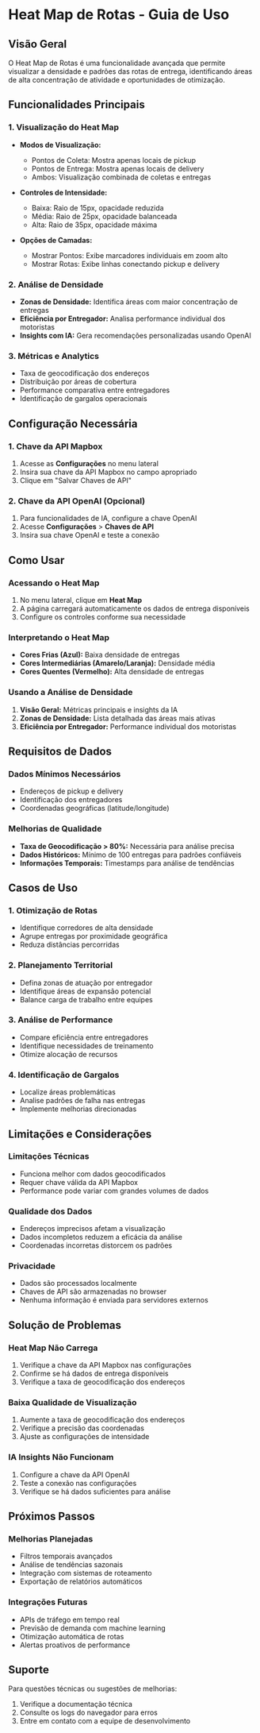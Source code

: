 # Heat Map de Rotas - Guia de Uso

## Visão Geral

O Heat Map de Rotas é uma funcionalidade avançada que permite visualizar a densidade e padrões das rotas de entrega, identificando áreas de alta concentração de atividade e oportunidades de otimização.

## Funcionalidades Principais

### 1. Visualização do Heat Map
- **Modos de Visualização:**
  - Pontos de Coleta: Mostra apenas locais de pickup
  - Pontos de Entrega: Mostra apenas locais de delivery
  - Ambos: Visualização combinada de coletas e entregas

- **Controles de Intensidade:**
  - Baixa: Raio de 15px, opacidade reduzida
  - Média: Raio de 25px, opacidade balanceada
  - Alta: Raio de 35px, opacidade máxima

- **Opções de Camadas:**
  - Mostrar Pontos: Exibe marcadores individuais em zoom alto
  - Mostrar Rotas: Exibe linhas conectando pickup e delivery

### 2. Análise de Densidade
- **Zonas de Densidade:** Identifica áreas com maior concentração de entregas
- **Eficiência por Entregador:** Analisa performance individual dos motoristas
- **Insights com IA:** Gera recomendações personalizadas usando OpenAI

### 3. Métricas e Analytics
- Taxa de geocodificação dos endereços
- Distribuição por áreas de cobertura
- Performance comparativa entre entregadores
- Identificação de gargalos operacionais

## Configuração Necessária

### 1. Chave da API Mapbox
1. Acesse as **Configurações** no menu lateral
2. Insira sua chave da API Mapbox no campo apropriado
3. Clique em "Salvar Chaves de API"

### 2. Chave da API OpenAI (Opcional)
1. Para funcionalidades de IA, configure a chave OpenAI
2. Acesse **Configurações** > **Chaves de API**
3. Insira sua chave OpenAI e teste a conexão

## Como Usar

### Acessando o Heat Map
1. No menu lateral, clique em **Heat Map**
2. A página carregará automaticamente os dados de entrega disponíveis
3. Configure os controles conforme sua necessidade

### Interpretando o Heat Map
- **Cores Frias (Azul):** Baixa densidade de entregas
- **Cores Intermediárias (Amarelo/Laranja):** Densidade média
- **Cores Quentes (Vermelho):** Alta densidade de entregas

### Usando a Análise de Densidade
1. **Visão Geral:** Métricas principais e insights da IA
2. **Zonas de Densidade:** Lista detalhada das áreas mais ativas
3. **Eficiência por Entregador:** Performance individual dos motoristas

## Requisitos de Dados

### Dados Mínimos Necessários
- Endereços de pickup e delivery
- Identificação dos entregadores
- Coordenadas geográficas (latitude/longitude)

### Melhorias de Qualidade
- **Taxa de Geocodificação > 80%:** Necessária para análise precisa
- **Dados Históricos:** Mínimo de 100 entregas para padrões confiáveis
- **Informações Temporais:** Timestamps para análise de tendências

## Casos de Uso

### 1. Otimização de Rotas
- Identifique corredores de alta densidade
- Agrupe entregas por proximidade geográfica
- Reduza distâncias percorridas

### 2. Planejamento Territorial
- Defina zonas de atuação por entregador
- Identifique áreas de expansão potencial
- Balance carga de trabalho entre equipes

### 3. Análise de Performance
- Compare eficiência entre entregadores
- Identifique necessidades de treinamento
- Otimize alocação de recursos

### 4. Identificação de Gargalos
- Localize áreas problemáticas
- Analise padrões de falha nas entregas
- Implemente melhorias direcionadas

## Limitações e Considerações

### Limitações Técnicas
- Funciona melhor com dados geocodificados
- Requer chave válida da API Mapbox
- Performance pode variar com grandes volumes de dados

### Qualidade dos Dados
- Endereços imprecisos afetam a visualização
- Dados incompletos reduzem a eficácia da análise
- Coordenadas incorretas distorcem os padrões

### Privacidade
- Dados são processados localmente
- Chaves de API são armazenadas no browser
- Nenhuma informação é enviada para servidores externos

## Solução de Problemas

### Heat Map Não Carrega
1. Verifique a chave da API Mapbox nas configurações
2. Confirme se há dados de entrega disponíveis
3. Verifique a taxa de geocodificação dos endereços

### Baixa Qualidade de Visualização
1. Aumente a taxa de geocodificação dos endereços
2. Verifique a precisão das coordenadas
3. Ajuste as configurações de intensidade

### IA Insights Não Funcionam
1. Configure a chave da API OpenAI
2. Teste a conexão nas configurações
3. Verifique se há dados suficientes para análise

## Próximos Passos

### Melhorias Planejadas
- Filtros temporais avançados
- Análise de tendências sazonais
- Integração com sistemas de roteamento
- Exportação de relatórios automáticos

### Integrações Futuras
- APIs de tráfego em tempo real
- Previsão de demanda com machine learning
- Otimização automática de rotas
- Alertas proativos de performance

## Suporte

Para questões técnicas ou sugestões de melhorias:
1. Verifique a documentação técnica
2. Consulte os logs do navegador para erros
3. Entre em contato com a equipe de desenvolvimento 